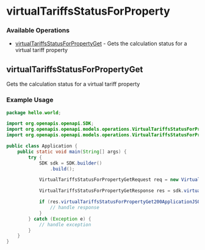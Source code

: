 # virtualTariffsStatusForProperty

### Available Operations

* [virtualTariffsStatusForPropertyGet](#virtualtariffsstatusforpropertyget) - Gets the calculation status for a virtual tariff property

## virtualTariffsStatusForPropertyGet

Gets the calculation status for a virtual tariff property

### Example Usage

```java
package hello.world;

import org.openapis.openapi.SDK;
import org.openapis.openapi.models.operations.VirtualTariffsStatusForPropertyGetRequest;
import org.openapis.openapi.models.operations.VirtualTariffsStatusForPropertyGetResponse;

public class Application {
    public static void main(String[] args) {
        try {
            SDK sdk = SDK.builder()
                .build();

            VirtualTariffsStatusForPropertyGetRequest req = new VirtualTariffsStatusForPropertyGetRequest("deserunt");            

            VirtualTariffsStatusForPropertyGetResponse res = sdk.virtualTariffsStatusForProperty.virtualTariffsStatusForPropertyGet(req);

            if (res.virtualTariffsStatusForPropertyGet200ApplicationJSONString != null) {
                // handle response
            }
        } catch (Exception e) {
            // handle exception
        }
    }
}
```
